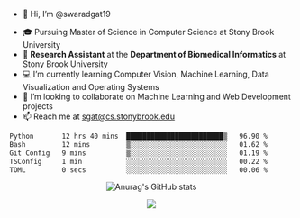 - 👋 Hi, I’m @swaradgat19
<!-- - 👀 I’m interested in  -->
- 🎓 Pursuing Master of Science in Computer Science at Stony Brook University
- :microscope: **Research Assistant** at the **Department of Biomedical Informatics** at Stony Brook University 
- 💻 I’m currently learning Computer Vision, Machine Learning, Data Visualization and Operating Systems
- 💞️ I’m looking to collaborate on Machine Learning and Web Development projects 
- 📫 Reach me at sgat@cs.stonybrook.edu

<!--START_SECTION:waka-->

```txt
Python       12 hrs 40 mins  ████████████████████████▒   96.90 %
Bash         12 mins         ▒░░░░░░░░░░░░░░░░░░░░░░░░   01.62 %
Git Config   9 mins          ▒░░░░░░░░░░░░░░░░░░░░░░░░   01.19 %
TSConfig     1 min           ░░░░░░░░░░░░░░░░░░░░░░░░░   00.22 %
TOML         0 secs          ░░░░░░░░░░░░░░░░░░░░░░░░░   00.06 %
```

<!--END_SECTION:waka-->


<p align="center">
  <img src="https://github-readme-stats.vercel.app/api?username=swaradgat19&show_icons=true&theme=radical" alt="Anurag's GitHub stats">
</p>

<p align="center">
<img align="center" src="https://github.com/mayankchaudhary26/Cool-Readme-ideas/raw/master/data/multi-screen.gif" style="max-width: 100%; display: inline-block;" data-target="animated-image.originalImage">
</p>
<!---
swaradgat19/swaradgat19 is a ✨ special ✨ repository because its `README.md` (this file) appears on your GitHub profile.
You can click the Preview link to take a look at your changes.
--->
